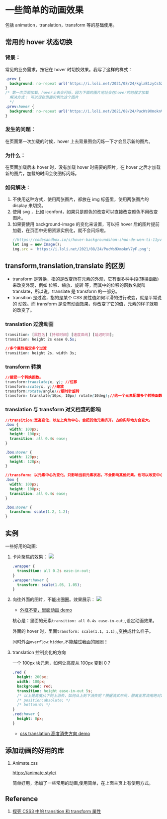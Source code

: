 # 一些简单的动画效果

包括 animation，translation，transform 等的基础使用。

## 常用的 hover 状态切换

### 背景：

常见的业务需求，按钮在 hover 时切换效果。我写了这样的样式：

```css
.prev {
  background: no-repeat url('https://i.loli.net/2021/08/24/kglaB1zyCs5ZvJw.png');
}
/* 第一次页面加载，hover上去会闪烁，因为下面的图片地址会在hover的时候才加载
  解决方式： 可以现在页面实例化这个图片
  */
.prev:hover {
  background: no-repeat url('https://i.loli.net/2021/08/24/PucWs9XmoknV7yF.png');
}
```

### 发生的问题：

在页面第一次加载的时候，hover 上去背景图会闪烁一下才会显示新的图片。

### 为什么：

在页面加载后未 hover 时，没有加载 hover 时需要的图片，在 hover 之后才加载新的图片，加载的时间会使图标闪烁。

### 如何解决：

1. 不使用这种方式，使用两张图片，都放在 img 标签里，使用两张图片的 display 来切换。
2. 使用 svg ，比如 iconfont，如果只是颜色的改变可以直接改变颜色不用改变图片。
3. 如果要使用 background-image 的变化来设置，可以把 hover 后的图片提前加载，在页面中先把资源实例化，就不会闪烁啦。
   ```js
   //https://codesandbox.io/s/hover-backgroundshan-shuo-de-wen-ti-11yv5?file=/index.js
   let img = new Image();
   img.src = 'https://i.loli.net/2021/08/24/PucWs9XmoknV7yF.png';
   ```

## transform,translation,translate 的区别

- transform 是转换，指的是改变所在元素的外观，它有很多种手段(转换函数)来改变外观，例如 位移、缩放、旋转 等，而其中的位移的函数名就叫 translate，所以说，translate 是 transform 的一部分。
- transition 是过渡，指的是某个 CSS 属性值如何平滑的进行改变，就是平常说的 动效。而 transform 是没有动画效果，你改变了它的值，元素的样子就唰的改变了。

### translation 过渡动画

```css
transition: [属性名] [持续时间] [速度曲线] [延迟时间];
transition: height 2s ease 0.5s;

//多个属性指定多个过渡
transition: height 2s, width 3s;
```

### transform 转换

```css
//接受一个转换函数。
transform:translate(x, y); //位移
transform:scale(x, y)//缩放
transform:rotate(angle)//顺时针旋转
transform: translate(10px, 10px) rotate(10deg);//给一个元素配置多个转换函数

```

### translation 与 transform 对文档流的影响

```css
//transition:宽高变化，以左上角为中心，会把其他元素挤开。占的实际地方会变大。
.box {
  width: 100px;
  height: 100px;
  transition: all 0.4s ease;
}

.box:hover {
  width: 120px;
  height: 120px;
}

//transform: 以元素中心为变化，只影响当前元素状态，不会影响其他元素。也可以改变中心位置。
.box {
  width: 100px;
  height: 100px;
  transition: all 0.4s ease;
}

.box:hover {
  transform: scale(1.2, 1.2);
}
```

## 实例

一些好用的动画:

1. 卡片聚焦的效果： ![](https://i.loli.net/2021/08/02/JjqbUf2lTtm7YSw.gif)

   ```css
   .wrapper {
     transition: all 0.2s ease-in-out;
   }
   .wrapper:hover {
     transform: scale(1.05, 1.05);
   }
   ```

2. 向往外面的图片，不能出圈圈。效果展示： ![](https://i.loli.net/2021/08/02/PETa1dcnrYyAitS.gif)

   - [外框不变，里面动画 demo](https://codepen.io/brightzoe/pen/dyWOEBp)

   核心是：里面的元素`transition: all 0.4s ease-in-out;`,设定动画效果。

   外面的 hover 时，里面`transform: scale(1.1, 1.1);`,变换成什么样子。

   同时外面`overflow:hidden`,不能越过我画的圈圈！

3. translation 控制变化的方向

   一个 100px 块元素，如何让高度从 100px 变到 0？

   ```css
   .red {
     height: 200px;
     width: 100px;
     background: red;
     transition: height ease-in-out 5s;
     /* 以上是高度从下到上消失，如何从上到下消失呢？根据流式布局，脱离正常流用绝对定位就可以了 */
     /* position:absolute; */
     /* bottom:0; */
   }
   .red:hover {
     height: 0px;
   }
   ```

   - [css translation 高度消失方向 demo](https://codepen.io/brightzoe/pen/wvyzWPG)

## 添加动画的好用的库

1. Animate.css

   https://animate.style/

   简单好用，添加了一些常用的动画,使用简单，在上面主页上有使用方式。

## Reference

1. [探究 CSS3 中的 transition 和 transform 属性](https://www.jianshu.com/p/80f6051389bd)

